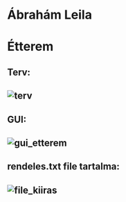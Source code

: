 # Ábrahám Leila 
# Étterem
## Terv:
## ![terv](https://github.com/leilalinoo/Etterem/assets/115218496/d0be4f43-0972-480d-b589-3e4d9d282504)
## GUI:
## ![gui_etterem](https://github.com/leilalinoo/Etterem/assets/115218496/f52b6afb-5a60-48ce-b729-5764f324705b)
## rendeles.txt file tartalma:
## ![file_kiiras](https://github.com/leilalinoo/Etterem/assets/115218496/fb8ec7b5-360e-43b8-b3d0-487d07106742)
